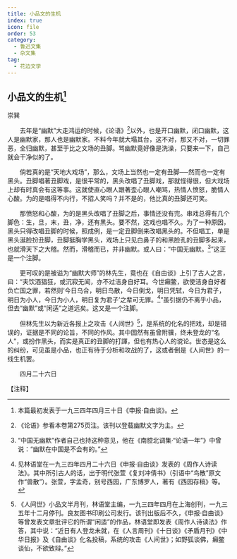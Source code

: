 ```yaml
---
title: 小品文的生机
index: true
icon: file
order: 53
category:
  - 鲁迅文集
  - 杂文集
tag:  
  - 花边文学
---
```


## 小品文的生机[^①]

崇巽

　　去年是“幽默”大走鸿运的时候，《论语》[^②]以外，也是开口幽默，闭口幽默，这人是幽默家，那人也是幽默家。不料今年就大塌其台，这不对，那又不对，一切罪恶，全归幽默，甚至于比之文场的丑脚。骂幽默竟好像是洗澡，只要来一下，自己就会干净似的了。

　　倘若真的是“天地大戏场”，那么，文场上当然也一定有丑脚──然而也一定有黑头。丑脚唱著丑脚戏，是很平常的，黑头改唱了丑脚戏，那就怪得很，但大戏场上却有时真会有这等事。这就使直心眼人跟著歪心眼人嘲骂，热情人愤怒，脆情人心酸。为的是唱得不内行，不招人笑吗？并不是的，他比真的丑脚还可笑。

　　那愤怒和心酸，为的是黑头改唱了丑脚之后，事情还没有完。串戏总得有几个脚色：生，旦，末，丑，净，还有黑头。要不然，这戏也唱不久。为了一种原因，黑头只得改唱丑脚的时候，照成例，是一定丑脚倒来改唱黑头的。不但唱工，单是黑头涎脸扮丑脚，丑脚挺胸学黑头，戏场上只见白鼻子的和黑脸孔的丑脚多起来，也就滑天下之大稽。然而，滑稽而已，并非幽默。或人曰：“中国无幽默。[^③]”这正是一个注脚。

　　更可叹的是被谥为“幽默大师”的林先生，竟也在《自由谈》上引了古人之言，曰：“夫饮酒猖狂，或沉寂无闻，亦不过洁身自好耳。今世癩鳖，欲使洁身自好者负亡国之罪，若然则‘今日乌合，明日鸟散，今日倒戈，明日凭轼，今日为君子，明日为小人，今日为小人，明日复为君子’之辈可无罪。[^④]”虽引据仍不离乎小品，但去“幽默”或“闲适”之道远矣。这又是一个注脚。

　　但林先生以为新近各报上之攻击《人间世》[^⑤]，是系统的化名的把戏，却是错误的，证据是不同的论旨，不同的作风。其中固然有虽曾附骥，终未登龙的“名人”，或扮作黑头，而实是真正的丑脚的打諢，但也有热心人的谠论。世态是这么的纠纷，可见虽是小品，也正有待于分析和攻战的了，这或者倒是《人间世》的一线生机罢。

　　四月二十六日

【注释】

[^①]:本篇最初发表于一九三四年四月三十日《申报·自由谈》。

[^②]:《论语》参看本卷第275页注[^③]。该刊以登载幽默文字为主。

[^③]:“中国无幽默”作者自己也持这种意见，他在《南腔北调集·“论语一年”》中曾说：“幽默在中国是不会有的。”

[^④]:见林语堂在一九三四年四月二十六日《申报·自由谈》发表的《周作人诗读法》。其中所引古人的话，出于明代张萱《复刘冲倩书》（引语中“鸟散”原文作“兽散”）。张萱，字孟奇，别号西园，广东博罗人，著有《西园存稿》等。

[^⑤]:《人间世》小品文半月刊，林语堂主编，一九三四年四月在上海创刊，一九三五年十二月停刊。良友图书印刷公司发行。该刊出版后不久，《申报·自由谈》等曾发表文章批评它的所谓“闲适”的作品，林语堂即发表《周作人诗读法》作答，其中说：“近日有人登龙未就，在《人言周刊》《十日谈》《矛盾月刊》《中华日报》及《自由谈》化名投稿，系统的攻击《人间世》；如野狐谈佛，癩鳖谈仙，不欲致辩。”
